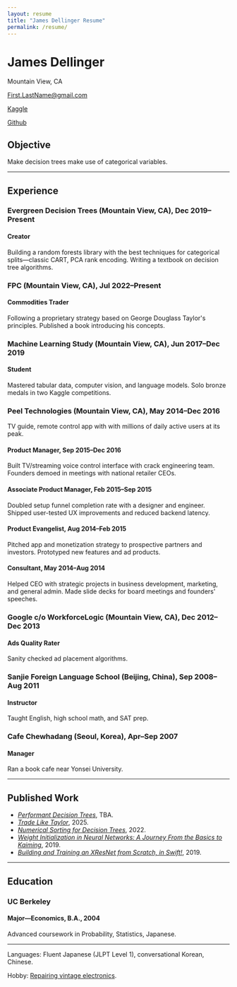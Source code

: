 ```yaml
---
layout: resume
title: "James Dellinger Resume"
permalink: /resume/
---
```


# James Dellinger
Mountain View, CA

First.LastName@gmail.com

[Kaggle](https://www.kaggle.com/jamesdellinger)

[Github](https://github.com/jamesdellinger)

## Objective
Make decision trees make use of categorical variables. 

---

## Experience
### Evergreen Decision Trees (Mountain View, CA), Dec 2019–Present
#### Creator
Building a random forests library with the best techniques for categorical splits—classic CART, PCA rank encoding.
Writing a textbook on decision tree algorithms.

### FPC (Mountain View, CA), Jul 2022–Present
#### Commodities Trader
Following a proprietary strategy based on George Douglass Taylor's principles.
Published a book introducing his concepts.

### Machine Learning Study (Mountain View, CA), Jun 2017–Dec 2019
#### Student
Mastered tabular data, computer vision, and language models.
Solo bronze medals in two Kaggle competitions.

### Peel Technologies (Mountain View, CA), May 2014–Dec 2016
TV guide, remote control app with with millions of daily active users at its peak.

#### Product Manager, Sep 2015–Dec 2016
Built TV/streaming voice control interface with crack engineering team.
Founders demoed in meetings with national retailer CEOs.

#### Associate Product Manager, Feb 2015–Sep 2015
Doubled setup funnel completion rate with a designer and engineer.
Shipped user-tested UX improvements and reduced backend latency.

#### Product Evangelist, Aug 2014–Feb 2015
Pitched app and monetization strategy to prospective partners and investors. 
Prototyped new features and ad products.

#### Consultant, May 2014–Aug 2014
Helped CEO with strategic projects in business development, marketing, and general admin.
Made slide decks for board meetings and founders' speeches.

### Google c/o WorkforceLogic (Mountain View, CA), Dec 2012–Dec 2013
#### Ads Quality Rater
Sanity checked ad placement algorithms.

### Sanjie Foreign Language School (Beijing, China), Sep 2008–Aug 2011
#### Instructor
Taught English, high school math, and SAT prep.

### Cafe Chewhadang (Seoul, Korea), Apr–Sep 2007
#### Manager
Ran a book cafe near Yonsei University.

---

## Published Work
* [*Performant Decision Trees*](https://github.com/jamesdellinger/recent-work/blob/main/dt_book_excerpt.ipynb), TBA.
* [*Trade Like Taylor*](https://www.amazon.com/Trade-Like-Taylor-Douglass-Short-Term/dp/B0DWPR9FS9/), 2025.
* [*Numerical Sorting for Decision Trees*](https://github.com/jamesdellinger/recent-work/blob/main/numerical_sorting_speed_experiments.ipynb), 2022.
* [*Weight Initialization in Neural Networks: A Journey From the Basics to Kaiming*](https://medium.com/data-science/weight-initialization-in-neural-networks-a-journey-from-the-basics-to-kaiming-954fb9b47c79), 2019.
* [*Building and Training an XResNet from Scratch, in Swift!*](https://github.com/jamesdellinger/fastai_deep_learning_course_part2_v3/blob/master/13_swift_resnet_pipeline_s4tf_v04_my_reimplementation.ipynb), 2019.

---

## Education
### UC Berkeley
#### Major—Economics, B.A., 2004
Advanced coursework in Probability, Statistics, Japanese.

---

Languages: Fluent Japanese (JLPT Level 1), conversational Korean, Chinese.

Hobby: [Repairing vintage electronics](https://github.com/jamesdellinger/recent-work/blob/main/duo.ipynb).